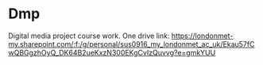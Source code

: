 # Dmp
Digital media project course work.
One drive link: https://londonmet-my.sharepoint.com/:f:/g/personal/sus0916_my_londonmet_ac_uk/Ekau57fCwQBGgzhOyQ_DK64B2ueKxzN300EKgCvIzQuvvg?e=gmkYUU 

